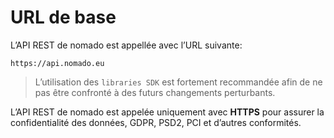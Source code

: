 # URL de base


L’API REST de nomado est appellée avec l’URL suivante:

```
https://api.nomado.eu
```

> L’utilisation des `libraries SDK` est fortement recommandée afin de ne pas être confronté à des futurs changements perturbants.

L’API REST de nomado est appelée uniquement avec **HTTPS** pour assurer la confidentialité des données, GDPR, PSD2, PCI et d’autres conformités.

